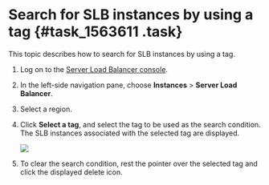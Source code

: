 # Search for SLB instances by using a tag {#task_1563611 .task}

This topic describes how to search for SLB instances by using a tag.

1.  Log on to the [Server Load Balancer console](https://partners-intl.console.aliyun.com/#/slb). 
2.  In the left-side navigation pane, choose **Instances** \> **Server Load Balancer**.
3.  Select a region.
4.  Click **Select a tag**, and select the tag to be used as the search condition. The SLB instances associated with the selected tag are displayed. 

    ![](http://static-aliyun-doc.oss-cn-hangzhou.aliyuncs.com/assets/img/16154/15659259997388_en-US.png)

5.  To clear the search condition, rest the pointer over the selected tag and click the displayed delete icon.

